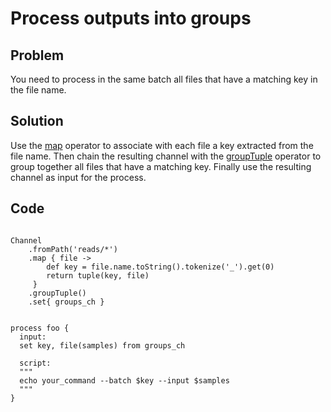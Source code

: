 # Process outputs into groups 

## Problem 

You need to process in the same batch all files that have a matching key in the file name.

## Solution 

Use the [map](https://www.nextflow.io/docs/latest/operator.html#map) operator to associate with each file
a key extracted from the file name. Then chain the resulting channel with the [groupTuple](https://www.nextflow.io/docs/latest/operator.html#grouptuple) operator to group together all files that have a matching key. Finally use the resulting channel as input for the process.

## Code

```nextflow 

Channel
    .fromPath('reads/*')  
    .map { file -> 
        def key = file.name.toString().tokenize('_').get(0)
        return tuple(key, file)
     }
    .groupTuple()
    .set{ groups_ch }


process foo {
  input:
  set key, file(samples) from groups_ch

  script:
  """
  echo your_command --batch $key --input $samples 
  """
} 

```